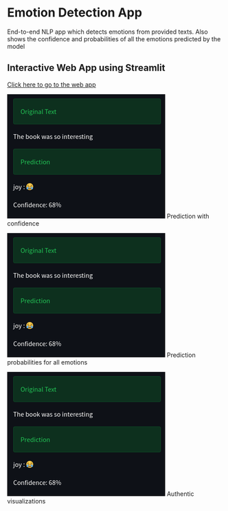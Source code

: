 # Emotion Detection App

End-to-end NLP app which detects emotions from provided texts. Also shows the confidence and probabilities of all the emotions predicted by the model

## Interactive Web App using Streamlit

[Click here to go to the web app]()

![prediction_img](assets/prediction.png)
Prediction with confidence

![proba_img](assets/prediction.png)
Prediction probabilities for all emotions

![visuals_img](assets/prediction.png)
Authentic visualizations

